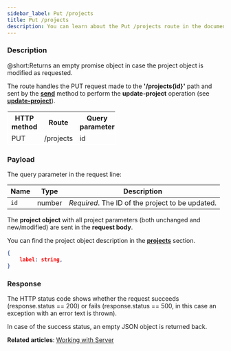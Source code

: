 ```yaml
---
sidebar_label: Put /projects
title: Put /projects
description: You can learn about the Put /projects route in the documentation of the DHTMLX JavaScript To Do List library. Browse developer guides and API reference, try out code examples and live demos, and download a free 30-day evaluation version of DHTMLX To Do List.
---
```


### Description

@short:Returns an empty promise object in case the project object is modified as requested.

The route handles the PUT request made to the **'/projects{id}'** path and sent by the [**send**](api/rest_api/methods/send_method.md) method to perform the **update-project** operation (see [**update-project**](api/methods/updateproject_method.md)). 


<table style="border: 1px solid white; border-collapse: collapse; width:50%">
<thead style="border: 1px solid white; border-collapse: collapse;">
<th style="width:25%">HTTP method</th>
<th style="width:25%">Route</th>
<th style="width:25%">Query parameter</th>
</thead>
<tbody style="border: 1px solid white; border-collapse: collapse">
<tr>
<td>PUT</td>
<td>/projects</td>
<td>id</td>
</tr>
</tbody>
</table>


### Payload

The query parameter in the request line:

| Name       | Type        | Description |
| ----------- | ----------- | ----------- |
| `id`       |  number   | *Required*. The ID of the project to be updated.|


The **project object** with all project parameters (both unchanged and new/modified) are sent in the **request body**.

You can find the project object description in the [**projects**](api/configs/projects_config.md) section.

~~~json
{
    label: string,
}
~~~


### Response

  
The HTTP status code shows whether the request succeeds (response.status == 200) or fails (response.status == 500, in this case an exception with an error text is thrown).

In case of the success status, an empty JSON object is returned back. 

**Related articles**: [Working with Server](guides/working_with_server.md)